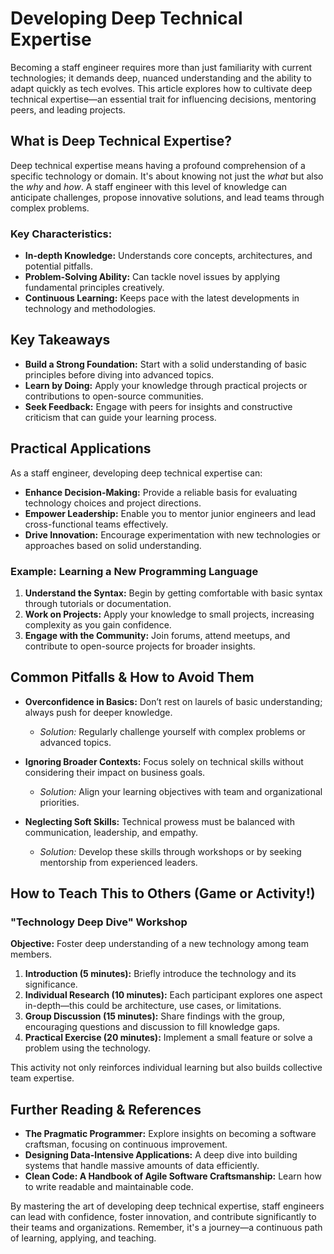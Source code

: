 # Developing Deep Technical Expertise

Becoming a staff engineer requires more than just familiarity with current technologies; it demands deep, nuanced understanding and the ability to adapt quickly as tech evolves. This article explores how to cultivate deep technical expertise—an essential trait for influencing decisions, mentoring peers, and leading projects.

## What is Deep Technical Expertise?

Deep technical expertise means having a profound comprehension of a specific technology or domain. It's about knowing not just the *what* but also the *why* and *how*. A staff engineer with this level of knowledge can anticipate challenges, propose innovative solutions, and lead teams through complex problems.

### Key Characteristics:

- **In-depth Knowledge:** Understands core concepts, architectures, and potential pitfalls.
- **Problem-Solving Ability:** Can tackle novel issues by applying fundamental principles creatively.
- **Continuous Learning:** Keeps pace with the latest developments in technology and methodologies.

## Key Takeaways

- **Build a Strong Foundation:** Start with a solid understanding of basic principles before diving into advanced topics.
- **Learn by Doing:** Apply your knowledge through practical projects or contributions to open-source communities.
- **Seek Feedback:** Engage with peers for insights and constructive criticism that can guide your learning process.

## Practical Applications

As a staff engineer, developing deep technical expertise can:

- **Enhance Decision-Making:** Provide a reliable basis for evaluating technology choices and project directions.
- **Empower Leadership:** Enable you to mentor junior engineers and lead cross-functional teams effectively.
- **Drive Innovation:** Encourage experimentation with new technologies or approaches based on solid understanding.

### Example: Learning a New Programming Language

1. **Understand the Syntax:** Begin by getting comfortable with basic syntax through tutorials or documentation.
2. **Work on Projects:** Apply your knowledge to small projects, increasing complexity as you gain confidence.
3. **Engage with the Community:** Join forums, attend meetups, and contribute to open-source projects for broader insights.

## Common Pitfalls & How to Avoid Them

- **Overconfidence in Basics:** Don’t rest on laurels of basic understanding; always push for deeper knowledge.
  - *Solution:* Regularly challenge yourself with complex problems or advanced topics.
  
- **Ignoring Broader Contexts:** Focus solely on technical skills without considering their impact on business goals.
  - *Solution:* Align your learning objectives with team and organizational priorities.

- **Neglecting Soft Skills:** Technical prowess must be balanced with communication, leadership, and empathy.
  - *Solution:* Develop these skills through workshops or by seeking mentorship from experienced leaders.

## How to Teach This to Others (Game or Activity!)

### "Technology Deep Dive" Workshop

**Objective:** Foster deep understanding of a new technology among team members.

1. **Introduction (5 minutes):** Briefly introduce the technology and its significance.
2. **Individual Research (10 minutes):** Each participant explores one aspect in-depth—this could be architecture, use cases, or limitations.
3. **Group Discussion (15 minutes):** Share findings with the group, encouraging questions and discussion to fill knowledge gaps.
4. **Practical Exercise (20 minutes):** Implement a small feature or solve a problem using the technology.

This activity not only reinforces individual learning but also builds collective team expertise.

## Further Reading & References

- **The Pragmatic Programmer:** Explore insights on becoming a software craftsman, focusing on continuous improvement.
- **Designing Data-Intensive Applications:** A deep dive into building systems that handle massive amounts of data efficiently.
- **Clean Code: A Handbook of Agile Software Craftsmanship:** Learn how to write readable and maintainable code.

By mastering the art of developing deep technical expertise, staff engineers can lead with confidence, foster innovation, and contribute significantly to their teams and organizations. Remember, it's a journey—a continuous path of learning, applying, and teaching.